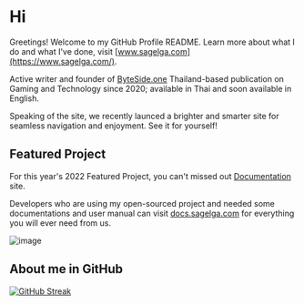 # Hi
Greetings! Welcome to my GitHub Profile README. Learn more about what I do and what I've done, visit [www.sagelga.com](https://www.sagelga.com/).

Active writer and founder of [ByteSide.one](https://byteside.one/th/) Thailand-based publication on Gaming and Technology since 2020; available in Thai and soon available in English.

Speaking of the site, we recently launced a brighter and smarter site for seamless navigation and enjoyment. See it for yourself!

## Featured Project
For this year's 2022 Featured Project, you can't missed out [Documentation](https://docs.sagelga.com/) site.

Developers who are using my open-sourced project and needed some documentations and user manual can visit [docs.sagelga.com](https://docs.sagelga.com/) for everything you will ever need from us.

![image](https://user-images.githubusercontent.com/13056824/155845761-8af14779-648d-465b-96d3-bb0848388c57.png)

## About me in GitHub
[![GitHub Streak](http://github-readme-streak-stats.herokuapp.com?user=sagelga&hide_border=true&date_format=j%20M%5B%20Y%5D&fire=DD2727)](https://git.io/streak-stats)
